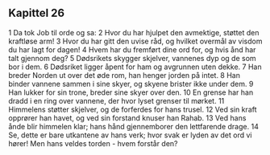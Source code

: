 ## Kapittel 26

1 Da tok Job til orde og sa:
2 Hvor du har hjulpet den avmektige, støttet den kraftløse arm!
3 Hvor du har gitt den uvise råd, og hvilket overmål av visdom du har lagt for dagen!
4 Hvem har du fremført dine ord for, og hvis ånd har talt gjennom deg?
5 Dødsrikets skygger skjelver, vannenes dyp og de som bor i dem.
6 Dødsriket ligger åpent for ham og avgrunnen uten dekke.
7 Han breder Norden ut over det øde rom, han henger jorden på intet.
8 Han binder vannene sammen i sine skyer, og skyene brister ikke under dem.
9 Han lukker for sin trone, breder sine skyer over den.
10 En grense har han dradd i en ring over vannene, der hvor lyset grenser til mørket.
11 Himmelens støtter skjelver, og de forferdes for hans trusel.
12 Ved sin kraft opprører han havet, og ved sin forstand knuser han Rahab.
13 Ved hans ånde blir himmelen klar; hans hånd gjennemborer den lettfarende drage.
14 Se, dette er bare utkantene av hans verk; hvor svak er lyden av det ord vi hører! Men hans veldes torden - hvem forstår den?
